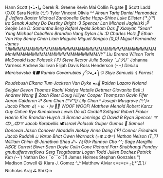 Hann Scott (•̀ᴗ•́)و
Derek R. Greene
Kevin Mai
Collin Fugate 🤯
Scott Ladd (O.O)
Sara Nettle (*^\_^*)
Tyler Vincent
Olivia ^*^
Ahsun Tariq
Daniel Hernandez 👋
Jeffers Baxter
Michael Zandonella
Gabe Happ-Shine
Luke Ellister ( ͡° ͜ʖ ͡°)
Ira Senak
Audrey Do
Destiny Bright :3
Spencer Lan
Michael  Jagielski ;P
Seojin Lee D:
Samantha Berg
Rafael Ayala
Soham Das 🦫
Xiaoyan "Sean" Yang
Michael Caballero
Brandon Vang
Dylan Liu :D
Charles Holz 💾
Ethan Van Hoy
Benny Chen
Liam Maguire
Miguel Songco (0_0)
Miguel Fernandez
James "JIMMMMMMMMMMMMMMMMMMMMMMMMMMMMMMMMMMMMMMMmMMMMMMMMMMMMMMMMMMMMMMNY" Liu
Brenna Wilson
Torin McDonald
Isac Polasak (:P)
Steve Rector
Julie Bosley ¯\_(ツ)*/¯
Johanna Varness
Andrew Sullivan
Elijah Davis
Ross Henderson (¬_¬)
Denisa Marcisovska 🐈‍⬛
Ramiro Covarrubias ༼つ◕\_◕༽つ
Skye Samuels :)
Forrest Roudebush
Elkana Tum
Jackson Van Dyke 🏎️🏁
Raiden Lazaro
Noland Seigler
Devon Thomas
Raahi Vaidya
Natalie Dettmer
Giovanita Bell :)
Andrew Wong 🎉
Zach Riser
Doug Hillyer
Cooper Thompson
Gavin Fifer
Aaron Calderon :P
Sam Chen (°▽°)/
Lily Chen ᵕ̈
Joseph Musgrove (^.^)>
Jacob Pham ໒( ◔ ω ◔ )७ 🐕‍🦺 WOOF WOOF!
Matthew Menold
Robert Karcz
Guy Cohen
Ryo Kumakawa
Lewis Do xD
Cordell Settgast
Robert Fraker
Haerin Kim
Brandon Huynh :3
Brenna Jennings 😊
David B 
Ryan Spencer 龴ↀ◡ↀ龴
Jacob Korobellis 
🕊 Israel Polasak
Gulper Gumus 🌸
Samuel Donovan
Jason Conover
Alaaddin Alokby
Anne Dang (:P)
Connor Friedman
Jacob Ruddell ඞ
Varun Bhat
Owen Warnack (=ФェФ=)
Nathan Nelson (T_T)
William Chinn 😎
Jonathon Shea ♪~ ᕕ(ᐛ)ᕗ
Rannon Cho ^^;
Sage Morgillo AS̸CE
Garrett Biwer
Sean Doyle
Colin Cone
Richard Parr
Shubhangi Pandey
gnubufferoverflows
Serg Tsogtbaatar
Logan Todd
Julien Dochez
Patrick Kim (-_-')
Nathan Do ( ˶o˶˶o˶)!!
James Holmes
Stephan Gonzales ")
Madison Dowell 😄
Kiara J. Gomez ^_^
Matthew Alviar ε=ε=ε=┌(;\*´Д`)ﾉ
Nicholas Araj ⛳️
Shi Qin
